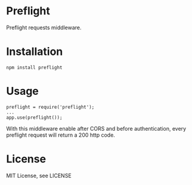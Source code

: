 Preflight
====
Preflight requests middleware.

# Installation

    npm install preflight

# Usage

    preflight = require('preflight');
    ...
    app.use(preflight());

With this middleware enable after CORS and before authentication, every preflight request will return a 200 http code.

# License

MIT License, see LICENSE